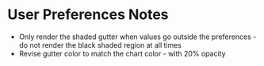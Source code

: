# User Preferences Notes

- Only render the shaded gutter when values go outside the preferences - do not render the black shaded region at all times
- Revise gutter color to match the chart color - with 20% opacity
